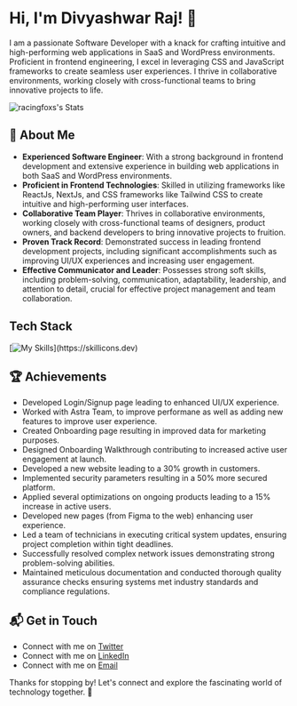 # Hi, I'm Divyashwar Raj! 👋

I am a passionate Software Developer with a knack for crafting intuitive and high-performing web applications in SaaS and WordPress environments. Proficient in frontend engineering, I excel in leveraging CSS and JavaScript frameworks to create seamless user experiences. I thrive in collaborative environments, working closely with cross-functional teams to bring innovative projects to life.

![racingfoxs's Stats](https://github-readme-stats.vercel.app/api?username=racingfoxs&theme=vue-dark&show_icons=true&hide_border=true&count_private=true)


## 🚀 About Me

- **Experienced Software Engineer**: With a strong background in frontend development and extensive experience in building web applications in both SaaS and WordPress environments.
- **Proficient in Frontend Technologies**: Skilled in utilizing frameworks like ReactJs, NextJs, and CSS frameworks like Tailwind CSS to create intuitive and high-performing user interfaces.
- **Collaborative Team Player**: Thrives in collaborative environments, working closely with cross-functional teams of designers, product owners, and backend developers to bring innovative projects to fruition.
- **Proven Track Record**: Demonstrated success in leading frontend development projects, including significant accomplishments such as improving UI/UX experiences and increasing user engagement.
- **Effective Communicator and Leader**: Possesses strong soft skills, including problem-solving, communication, adaptability, leadership, and attention to detail, crucial for effective project management and team collaboration.


## Tech Stack
[![My Skills](https://skillicons.dev/icons?i=js,html,css,nextjs,react,npm,pnpm,php,tailwind,wordpress,ps,git,d3,ts,)](https://skillicons.dev)


 ## 🏆 Achievements

- Developed Login/Signup page leading to enhanced UI/UX experience.
- Worked with Astra Team, to improve performane as well as adding new features to improve user experience.
- Created Onboarding page resulting in improved data for marketing purposes.
- Designed Onboarding Walkthrough contributing to increased active user engagement at launch.
- Developed a new website leading to a 30% growth in customers.
- Implemented security parameters resulting in a 50% more secured platform.
- Applied several optimizations on ongoing products leading to a 15% increase in active users.
- Developed new pages (from Figma to the web) enhancing user experience.
- Led a team of technicians in executing critical system updates, ensuring project completion within tight deadlines.
- Successfully resolved complex network issues demonstrating strong problem-solving abilities.
- Maintained meticulous documentation and conducted thorough quality assurance checks ensuring systems met industry standards and compliance regulations.

## 📬 Get in Touch

- Connect with me on [Twitter](https://twitter.com/divyashwar)
- Connect with me on [LinkedIn](https://www.linkedin.com/in/divyashwar)
- Connect with me on [Email](clixacom@gmail.com)

Thanks for stopping by! Let's connect and explore the fascinating world of technology together. 🚀
